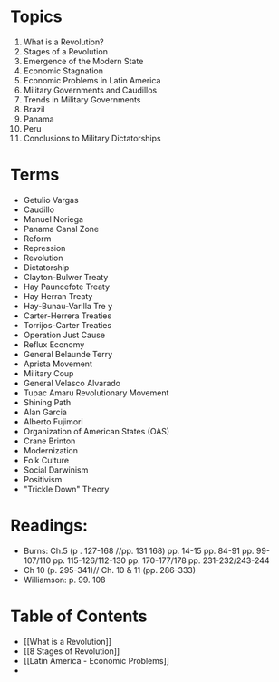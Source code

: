 # Topics

1. What is a Revolution?
2. Stages of a Revolution
3. Emergence of the Modern State
4. Economic Stagnation
5. Economic Problems in Latin America
6. Military Governments and Caudillos
7. Trends in Military Governments
8. Brazil
9. Panama
10. Peru
11.  Conclusions to Military Dictatorships

# Terms

- Getulio Vargas
- Caudillo
- Manuel Noriega
- Panama Canal Zone
- Reform
- Repression
- Revolution
- Dictatorship
- Clayton-Bulwer Treaty
- Hay Pauncefote Treaty
- Hay Herran Treaty
- Hay-Bunau-Varilla Tre y
- Carter-Herrera Treaties
- Torrijos-Carter Treaties
- Operation Just Cause
- Reflux Economy
- General Belaunde Terry
- Aprista Movement
- Military Coup
- General Velasco Alvarado
- Tupac Amaru Revolutionary Movement
- Shining Path
- Alan Garcia
- Alberto Fujimori
- Organization of American States (OAS)
- Crane Brinton
- Modernization
- Folk Culture
- Social Darwinism
- Positivism
- "Trickle Down" Theory

# Readings:
- Burns: Ch.5 (p . 127-168 //pp. 131 168)
	pp. 14-15
	pp. 84-91
	pp. 99-107/110
	pp. 115-126/112-130
	pp. 170-177/178
	pp. 231-232/243-244
- Ch 10 (p. 295-341)// Ch. 10 & 11 (pp. 286-333)
- Williamson: p. 99. 108

# Table of Contents

- [[What is a Revolution]]
- [[8 Stages of Revolution]]
- [[Latin America - Economic Problems]]
- 